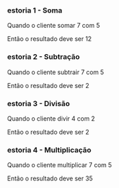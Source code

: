 ### estoria 1 - Soma

Quando o cliente somar 7 com 5

Então o resultado deve ser 12

### estoria 2 - Subtração
Quando o cliente subtrair 7 com 5

Então o resultado deve ser 2

### estoria 3 - Divisão
Quando o cliente divir 4 com 2

Então o resultado deve ser 2

### estoria 4 - Multiplicação
Quando o cliente multiplicar 7 com 5

Então o resultado deve ser 35
